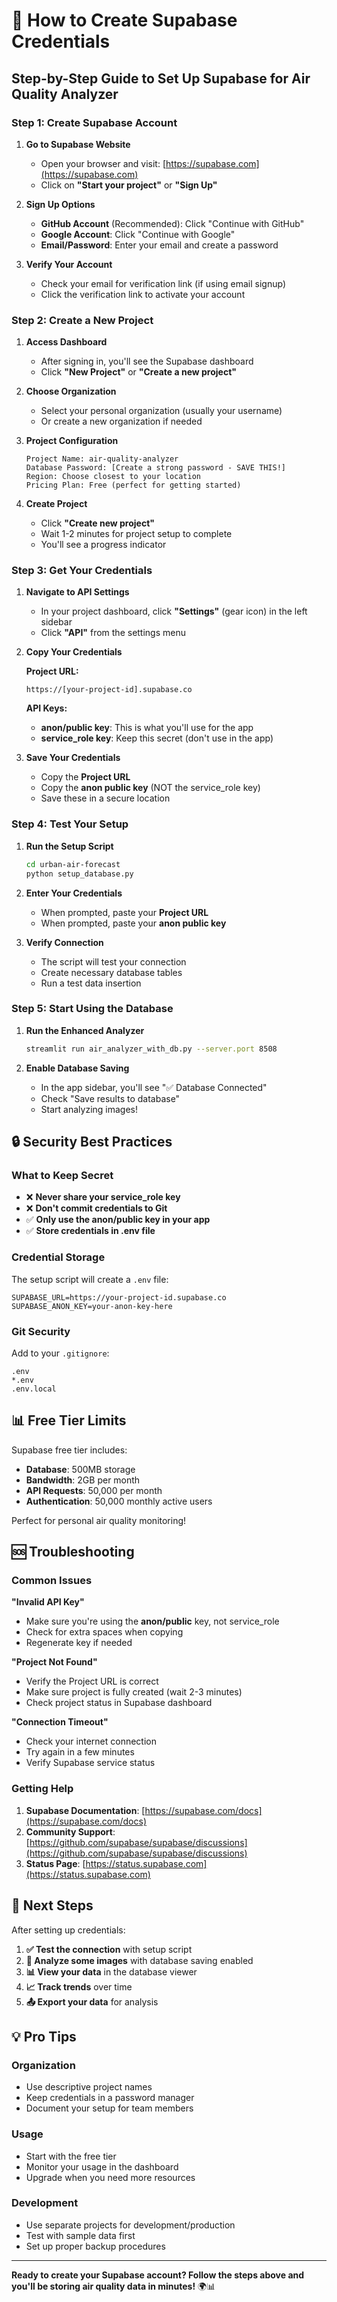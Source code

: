 # 🚀 How to Create Supabase Credentials

## Step-by-Step Guide to Set Up Supabase for Air Quality Analyzer

### Step 1: Create Supabase Account

1. **Go to Supabase Website**
   - Open your browser and visit: [https://supabase.com](https://supabase.com)
   - Click on **"Start your project"** or **"Sign Up"**

2. **Sign Up Options**
   - **GitHub Account** (Recommended): Click "Continue with GitHub"
   - **Google Account**: Click "Continue with Google"
   - **Email/Password**: Enter your email and create a password

3. **Verify Your Account**
   - Check your email for verification link (if using email signup)
   - Click the verification link to activate your account

### Step 2: Create a New Project

1. **Access Dashboard**
   - After signing in, you'll see the Supabase dashboard
   - Click **"New Project"** or **"Create a new project"**

2. **Choose Organization**
   - Select your personal organization (usually your username)
   - Or create a new organization if needed

3. **Project Configuration**
   ```
   Project Name: air-quality-analyzer
   Database Password: [Create a strong password - SAVE THIS!]
   Region: Choose closest to your location
   Pricing Plan: Free (perfect for getting started)
   ```

4. **Create Project**
   - Click **"Create new project"**
   - Wait 1-2 minutes for project setup to complete
   - You'll see a progress indicator

### Step 3: Get Your Credentials

1. **Navigate to API Settings**
   - In your project dashboard, click **"Settings"** (gear icon) in the left sidebar
   - Click **"API"** from the settings menu

2. **Copy Your Credentials**
   
   **Project URL:**
   ```
   https://[your-project-id].supabase.co
   ```
   
   **API Keys:**
   - **anon/public key**: This is what you'll use for the app
   - **service_role key**: Keep this secret (don't use in the app)

3. **Save Your Credentials**
   - Copy the **Project URL**
   - Copy the **anon public key** (NOT the service_role key)
   - Save these in a secure location

### Step 4: Test Your Setup

1. **Run the Setup Script**
   ```bash
   cd urban-air-forecast
   python setup_database.py
   ```

2. **Enter Your Credentials**
   - When prompted, paste your **Project URL**
   - When prompted, paste your **anon public key**

3. **Verify Connection**
   - The script will test your connection
   - Create necessary database tables
   - Run a test data insertion

### Step 5: Start Using the Database

1. **Run the Enhanced Analyzer**
   ```bash
   streamlit run air_analyzer_with_db.py --server.port 8508
   ```

2. **Enable Database Saving**
   - In the app sidebar, you'll see "✅ Database Connected"
   - Check "Save results to database"
   - Start analyzing images!

## 🔒 Security Best Practices

### What to Keep Secret
- ❌ **Never share your service_role key**
- ❌ **Don't commit credentials to Git**
- ✅ **Only use the anon/public key in your app**
- ✅ **Store credentials in .env file**

### Credential Storage
The setup script will create a `.env` file:
```env
SUPABASE_URL=https://your-project-id.supabase.co
SUPABASE_ANON_KEY=your-anon-key-here
```

### Git Security
Add to your `.gitignore`:
```
.env
*.env
.env.local
```

## 📊 Free Tier Limits

Supabase free tier includes:
- **Database**: 500MB storage
- **Bandwidth**: 2GB per month
- **API Requests**: 50,000 per month
- **Authentication**: 50,000 monthly active users

Perfect for personal air quality monitoring!

## 🆘 Troubleshooting

### Common Issues

**"Invalid API Key"**
- Make sure you're using the **anon/public** key, not service_role
- Check for extra spaces when copying
- Regenerate key if needed

**"Project Not Found"**
- Verify the Project URL is correct
- Make sure project is fully created (wait 2-3 minutes)
- Check project status in Supabase dashboard

**"Connection Timeout"**
- Check your internet connection
- Try again in a few minutes
- Verify Supabase service status

### Getting Help

1. **Supabase Documentation**: [https://supabase.com/docs](https://supabase.com/docs)
2. **Community Support**: [https://github.com/supabase/supabase/discussions](https://github.com/supabase/supabase/discussions)
3. **Status Page**: [https://status.supabase.com](https://status.supabase.com)

## 🎯 Next Steps

After setting up credentials:

1. **✅ Test the connection** with setup script
2. **📸 Analyze some images** with database saving enabled
3. **📊 View your data** in the database viewer
4. **📈 Track trends** over time
5. **📤 Export your data** for analysis

## 💡 Pro Tips

### Organization
- Use descriptive project names
- Keep credentials in a password manager
- Document your setup for team members

### Usage
- Start with the free tier
- Monitor your usage in the dashboard
- Upgrade when you need more resources

### Development
- Use separate projects for development/production
- Test with sample data first
- Set up proper backup procedures

---

**Ready to create your Supabase account? Follow the steps above and you'll be storing air quality data in minutes!** 🌍📊